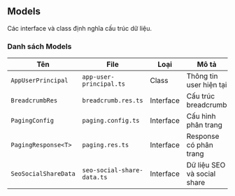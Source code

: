 ## Models

Các interface và class định nghĩa cấu trúc dữ liệu.

### Danh sách Models

| Tên                  | File                       | Loại      | Mô tả                       |
| -------------------- | -------------------------- | --------- | --------------------------- |
| `AppUserPrincipal`   | `app-user-principal.ts`    | Class     | Thông tin user hiện tại     |
| `BreadcrumbRes`      | `breadcrumb.res.ts`        | Interface | Cấu trúc breadcrumb         |
| `PagingConfig`       | `paging.config.ts`         | Interface | Cấu hình phân trang         |
| `PagingResponse<T>`  | `paging.res.ts`            | Interface | Response có phân trang      |
| `SeoSocialShareData` | `seo-social-share-data.ts` | Interface | Dữ liệu SEO và social share |
